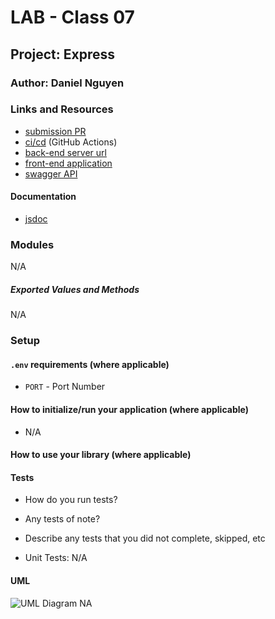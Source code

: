 # LAB - Class 07

## Project: Express

### Author: Daniel Nguyen

### Links and Resources

- [submission PR](https://github.com/daniel-nguyen-401-advanced-javascript/lab-07/pull/2)
- [ci/cd]() (GitHub Actions)
- [back-end server url](NA) 
- [front-end application](NA)
- [swagger API]()

#### Documentation
- [jsdoc]()

### Modules
N/A

##### Exported Values and Methods
N/A

### Setup

#### `.env` requirements (where applicable)
- `PORT` - Port Number

#### How to initialize/run your application (where applicable)
- N/A

#### How to use your library (where applicable)


#### Tests

- How do you run tests?
- Any tests of note?
- Describe any tests that you did not complete, skipped, etc 

- Unit Tests: N/A

#### UML

![UML Diagram]() NA

